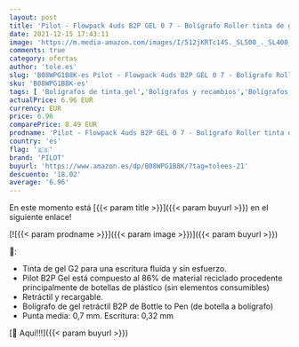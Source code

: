 ```yaml
---
layout: post
title: 'Pilot - Flowpack 4uds B2P GEL 0 7 - Bolígrafo Roller tinta de gel - Medio - Negro  Azul  Rojo  Verde - Begreen - Fabricado a partir de plástico reciclado'
date: 2021-12-15 17:43:11
image: 'https://m.media-amazon.com/images/I/512jKRTc14S._SL500_._SL400_.jpg'
comments: true
category: ofertas
author: 'tole.es'
slug: 'B08WPG1B8K-es Pilot - Flowpack 4uds B2P GEL 0 7 - Bolígrafo Roller tinta...'
sku: 'B08WPG1B8K-es'
tags: [ 'Bolígrafos de tinta gel','Bolígrafos y recambios','Bolígrafos, lápices y útiles de escritura','Oficina y papelería','bolígrafo','pilot', ]
actualPrice: 6.96 EUR
currency: EUR
price: 6.96
comparePrice: 8.49 EUR
prodname: 'Pilot - Flowpack 4uds B2P GEL 0 7 - Bolígrafo Roller tinta de gel - Medio - Negro  Azul  Rojo  Verde - Begreen - Fabricado a partir de plástico reciclado'
country: 'es'
flag: '🇪🇸'
brand: 'PILOT'
buyurl: 'https://www.amazon.es/dp/B08WPG1B8K/?tag=tolees-21'
descuento: '18.02'
average: '6.96'
---
```


En este momento está [{{< param title >}}]({{< param buyurl >}}) en el siguiente enlace!

[![{{< param prodname >}}]({{< param image >}})]({{< param buyurl >}})

🔎:

- Tinta de gel G2 para una escritura fluida y sin esfuerzo.
- Pilot B2P Gel está compuesto al 86% de material reciclado procedente principalmente de botellas de plástico (sin elementos consumibles)
- Retráctil y recargable.
- Bolígrafo de gel retráctil B2P de Bottle to Pen (de botella a bolígrafo)
- Punta media: 0,7 mm. Escritura: 0,32 mm

[🛒 Aquí!!!]({{< param buyurl >}})
